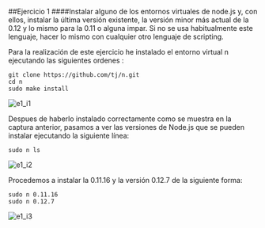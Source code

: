 ##Ejercicio 1
####Instalar alguno de los entornos virtuales de node.js y, con ellos, instalar la última versión existente, la versión minor más actual de la 0.12 y lo mismo para la 0.11 o alguna impar. Si no se usa habitualmente este lenguaje, hacer lo mismo con cualquier otro lenguaje de scripting.

Para la realización de este ejercicio he instalado el entorno virtual n ejecutando las siguientes ordenes :

```
git clone https://github.com/tj/n.git
cd n
sudo make install
```

![e1_i1](https://dl.drive.google.com/file/d/0B9EKMsCXU3CXYl9jUXBlS2tQS2c/view?usp=sharing/)

Despues de haberlo instalado correctamente como se muestra en la captura anterior, pasamos a ver las versiones de Node.js que se pueden instalar ejecutando la siguiente línea:

```
sudo n ls
```

![e1_i2](https://dl.drive.google.com/drive/folders/0B9EKMsCXU3CXN3QxNTdMbVhWNkU)

Procedemos a instalar la 0.11.16 y la versión 0.12.7 de la siguiente forma:

```
sudo n 0.11.16
sudo n 0.12.7
```

![e1_i3](https://dl.drive.google.com/file/d/0B9EKMsCXU3CXTEs0UG9ZRF9XR2M/view?usp=sharing)
